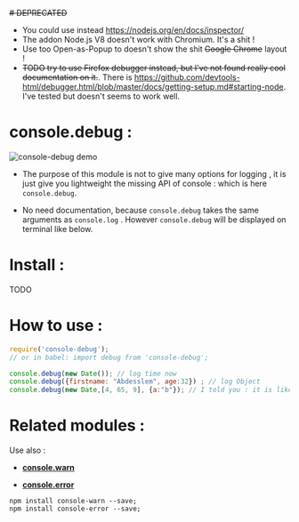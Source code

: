 ~~# DEPRECATED~~
* You could use instead https://nodejs.org/en/docs/inspector/
* The addon Node.js V8 doesn't work with Chromium. It's a shit !
* Use too Open-as-Popup to doesn't show the shit ~~Google Chrome~~ layout !
* ~~TODO try to use Firefox debugger instead, but I've not found really cool
    documentation on it.~~. There is
    https://github.com/devtools-html/debugger.html/blob/master/docs/getting-setup.md#starting-node.
    I've tested but doesn't seems to work well.

# console.debug :

 ![console-debug demo](https://raw.githubusercontent.com/rathath/bucket/master/img/console-debug-node.png)

- The purpose of this module is not to give many options for logging , it is just give you lightweight the missing API of console : which is here `console.debug`.

- No need documentation, because `console.debug` takes the same arguments as `console.log` . However `console.debug` will be displayed on terminal like below.

# Install :

TODO

# How to use :

```js
require('console-debug');
// or in babel: import debug from 'console-debug';

console.debug(new Date()); // log time now
console.debug({firstname: "Abdesslem", age:32}) ; // log Object
console.debug(new Date,[4, 65, 9], {a:"b"}); // I told you : it is like console.log
```



# Related modules :

Use also :

- [**console.warn**](https://www.npmjs.com/package/console-warn)

- [**console.error**](https://www.npmjs.com/package/console-error)

```
npm install console-warn --save;
npm install console-error --save;
```
